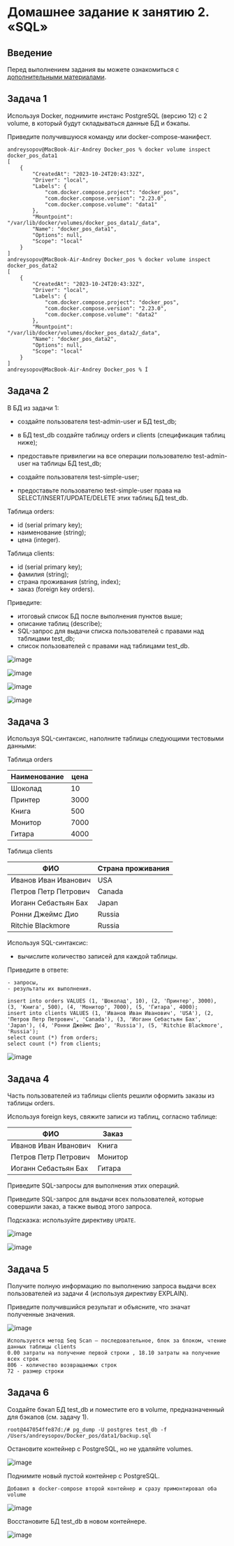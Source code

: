 # Домашнее задание к занятию 2. «SQL»

## Введение

Перед выполнением задания вы можете ознакомиться с 
[дополнительными материалами](https://github.com/netology-code/virt-homeworks/blob/virt-11/additional/README.md).

## Задача 1

Используя Docker, поднимите инстанс PostgreSQL (версию 12) c 2 volume, 
в который будут складываться данные БД и бэкапы.

Приведите получившуюся команду или docker-compose-манифест.

```
andreysopov@MacBook-Air-Andrey Docker_pos % docker volume inspect docker_pos_data1
[
    {
        "CreatedAt": "2023-10-24T20:43:32Z",
        "Driver": "local",
        "Labels": {
            "com.docker.compose.project": "docker_pos",
            "com.docker.compose.version": "2.23.0",
            "com.docker.compose.volume": "data1"
        },
        "Mountpoint": "/var/lib/docker/volumes/docker_pos_data1/_data",
        "Name": "docker_pos_data1",
        "Options": null,
        "Scope": "local"
    }
]
andreysopov@MacBook-Air-Andrey Docker_pos % docker volume inspect docker_pos_data2
[
    {
        "CreatedAt": "2023-10-24T20:43:32Z",
        "Driver": "local",
        "Labels": {
            "com.docker.compose.project": "docker_pos",
            "com.docker.compose.version": "2.23.0",
            "com.docker.compose.volume": "data2"
        },
        "Mountpoint": "/var/lib/docker/volumes/docker_pos_data2/_data",
        "Name": "docker_pos_data2",
        "Options": null,
        "Scope": "local"
    }
]
andreysopov@MacBook-Air-Andrey Docker_pos % Í
```





## Задача 2

В БД из задачи 1: 

- создайте пользователя test-admin-user и БД test_db;

- в БД test_db создайте таблицу orders и clients (спeцификация таблиц ниже);
      
- предоставьте привилегии на все операции пользователю test-admin-user на таблицы БД test_db;
- создайте пользователя test-simple-user;
- предоставьте пользователю test-simple-user права на SELECT/INSERT/UPDATE/DELETE этих таблиц БД test_db.

Таблица orders:

- id (serial primary key);
- наименование (string);
- цена (integer).

Таблица clients:

- id (serial primary key);
- фамилия (string);
- страна проживания (string, index);
- заказ (foreign key orders).

Приведите:

- итоговый список БД после выполнения пунктов выше;
- описание таблиц (describe);
- SQL-запрос для выдачи списка пользователей с правами над таблицами test_db;
- список пользователей с правами над таблицами test_db.

![image](https://github.com/lechuk1981/Netology_devops/assets/5323690/924b43dd-862a-4c55-9c5e-944cefebaadf)


![image](https://github.com/lechuk1981/Netology_devops/assets/5323690/1249c094-e2bc-4f1b-b4b0-953032f227d7)

![image](https://github.com/lechuk1981/Netology_devops/assets/5323690/d287f437-9b55-4fb9-8fd8-cab08e79a064)


![image](https://github.com/lechuk1981/Netology_devops/assets/5323690/6c56c632-fa72-4895-bc4f-bf9c2e1e16f5)


## Задача 3

Используя SQL-синтаксис, наполните таблицы следующими тестовыми данными:

Таблица orders

|Наименование|цена|
|------------|----|
|Шоколад| 10 |
|Принтер| 3000 |
|Книга| 500 |
|Монитор| 7000|
|Гитара| 4000|

Таблица clients

|ФИО|Страна проживания|
|------------|----|
|Иванов Иван Иванович| USA |
|Петров Петр Петрович| Canada |
|Иоганн Себастьян Бах| Japan |
|Ронни Джеймс Дио| Russia|
|Ritchie Blackmore| Russia|

Используя SQL-синтаксис:
- вычислите количество записей для каждой таблицы.

Приведите в ответе:

    - запросы,
    - результаты их выполнения.
```
insert into orders VALUES (1, 'Шоколад', 10), (2, 'Принтер', 3000), (3, 'Книга', 500), (4, 'Монитор', 7000), (5, 'Гитара', 4000);
insert into clients VALUES (1, 'Иванов Иван Иванович', 'USA'), (2, 'Петров Петр Петрович', 'Canada'), (3, 'Иоганн Себастьян Бах', 'Japan'), (4, 'Ронни Джеймс Дио', 'Russia'), (5, 'Ritchie Blackmore', 'Russia');
select count (*) from orders;
select count (*) from clients;
```
    
![image](https://github.com/lechuk1981/Netology_devops/assets/5323690/7529d59c-8930-4a82-920e-0b1fb5841688)





## Задача 4

Часть пользователей из таблицы clients решили оформить заказы из таблицы orders.

Используя foreign keys, свяжите записи из таблиц, согласно таблице:

|ФИО|Заказ|
|------------|----|
|Иванов Иван Иванович| Книга |
|Петров Петр Петрович| Монитор |
|Иоганн Себастьян Бах| Гитара |

Приведите SQL-запросы для выполнения этих операций.

Приведите SQL-запрос для выдачи всех пользователей, которые совершили заказ, а также вывод этого запроса.
 
Подсказка: используйте директиву `UPDATE`.


![image](https://github.com/lechuk1981/Netology_devops/assets/5323690/6ce311eb-a1b5-40dc-b88a-eb46dbd6469f)

![image](https://github.com/lechuk1981/Netology_devops/assets/5323690/1c11f447-bc3b-4553-896c-f49b455c16e5)



## Задача 5

Получите полную информацию по выполнению запроса выдачи всех пользователей из задачи 4 
(используя директиву EXPLAIN).

Приведите получившийся результат и объясните, что значат полученные значения.

![image](https://github.com/lechuk1981/Netology_devops/assets/5323690/aee27bfe-29e2-4228-9ad4-903fb5cdf2ce)

```
Используется метод Seq Scan — последовательное, блок за блоком, чтение данных таблицы clients
0.00 затраты на получение первой строки , 18.10 затраты на получение всех строк
806 - количество возвращаемых строк
72 - размер строки
```


## Задача 6

Создайте бэкап БД test_db и поместите его в volume, предназначенный для бэкапов (см. задачу 1).

```
root@447054ffe87d:/# pg_dump -U postgres test_db -f /Users/andreysopov/Docker_pos/data1/backup.sql
```

Остановите контейнер с PostgreSQL, но не удаляйте volumes.


![image](https://github.com/lechuk1981/Netology_devops/assets/5323690/03048507-eac6-406b-afb6-357147b95628)


Поднимите новый пустой контейнер с PostgreSQL.

```
Добавил в docker-compose второй контейнер и сразу примонтировал оба volume
```
![image](https://github.com/lechuk1981/Netology_devops/assets/5323690/38a1c118-7db2-4af5-bfca-0406845d745a)




Восстановите БД test_db в новом контейнере.


![image](https://github.com/lechuk1981/Netology_devops/assets/5323690/d534583f-0adb-4e0e-afce-7399da612ac8)


